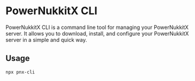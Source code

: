 # PowerNukkitX CLI

PowerNukkitX CLI is a command line tool for managing your PowerNukkitX server. It allows you to download, install, and configure your PowerNukkitX server in a simple and quick way.

## Usage

```shell
npx pnx-cli
```